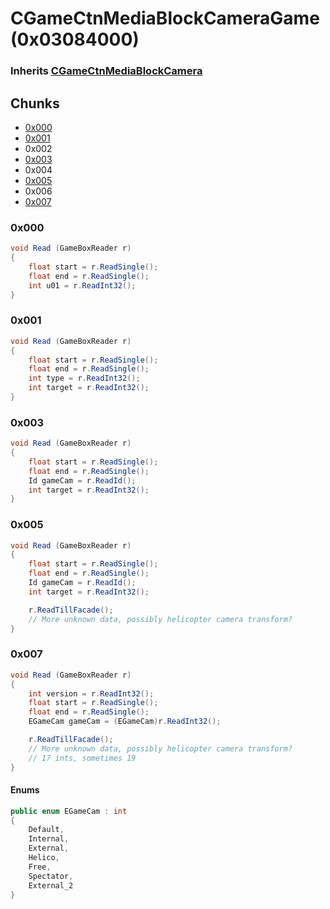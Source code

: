 # CGameCtnMediaBlockCameraGame (0x03084000)

### Inherits [CGameCtnMediaBlockCamera](CGameCtnMediaBlockCamera.md)

## Chunks

- [0x000](#0x000)
- [0x001](#0x001)
- 0x002
- [0x003](#0x003)
- 0x004
- [0x005](#0x005)
- 0x006
- [0x007](#0x007)

### 0x000

```cs
void Read (GameBoxReader r)
{
    float start = r.ReadSingle();
    float end = r.ReadSingle();
    int u01 = r.ReadInt32();
}
```

### 0x001

```cs
void Read (GameBoxReader r)
{
    float start = r.ReadSingle();
    float end = r.ReadSingle();
    int type = r.ReadInt32();
    int target = r.ReadInt32();
}
```

### 0x003

```cs
void Read (GameBoxReader r)
{
    float start = r.ReadSingle();
    float end = r.ReadSingle();
    Id gameCam = r.ReadId();
    int target = r.ReadInt32();
}
```

### 0x005

```cs
void Read (GameBoxReader r)
{
    float start = r.ReadSingle();
    float end = r.ReadSingle();
    Id gameCam = r.ReadId();
    int target = r.ReadInt32();

    r.ReadTillFacade();
    // More unknown data, possibly helicopter camera transform?
}
```

### 0x007

```cs
void Read (GameBoxReader r)
{
    int version = r.ReadInt32();
    float start = r.ReadSingle();
    float end = r.ReadSingle();
    EGameCam gameCam = (EGameCam)r.ReadInt32();

    r.ReadTillFacade();
    // More unknown data, possibly helicopter camera transform?
    // 17 ints, sometimes 19
}
```

#### Enums

```cs
public enum EGameCam : int
{
    Default,
    Internal,
    External,
    Helico,
    Free,
    Spectator,
    External_2
}
```
